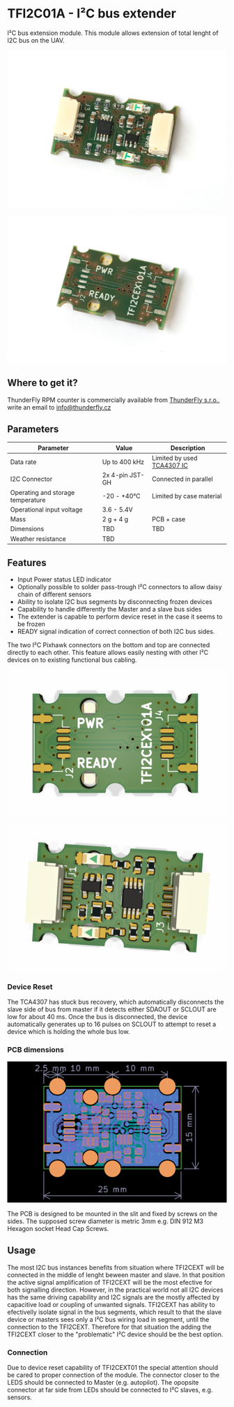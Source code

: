 # TFI2C01A - I²C bus extender

I²C bus extension module. This module allows extension of total lenght of I2C bus on the UAV.

![Top view on I2C bus extender](/doc/img/TFI2CEXT01A_top.jpg)

![Bottom view on I2C bus extender](/doc/img/TFI2CEXT01A_bottom.jpg)

## Where to get it?

ThunderFly RPM counter is commercially available from [ThunderFly s.r.o.](https://www.thunderfly.cz/), write an email to info@thunderfly.cz

## Parameters

| Parameter | Value | Description |
|-----------|-------|-------------|
| Data rate | Up to 400 kHz | Limited by used [TCA4307 IC](https://www.ti.com/product/TCA4307) |
| I2C Connector | 2x 4-pin JST-GH | Connected in parallel |
| Operating and storage temperature | -20 - +40°C | Limited by case material |
| Operational input voltage | 3.6 - 5.4V |  |
| Mass | 2 g + 4 g | PCB + case |
| Dimensions | TBD | TBD |
| Weather resistance | TBD |  |

## Features

  * Input Power status LED indicator
  * Optionally possible to solder pass-trough I²C connectors to allow daisy chain of different sensors
  * Ability to isolate I2C bus segments by disconnecting frozen devices
  * Capability to handle differently the Master and a slave bus sides
  * The extender is capable to perform device reset in the case it seems to be frozen
  * READY signal indication of correct connection of both I2C bus sides.


The two I²C Pixhawk connectors on the bottom and top are connected directly to each other. This feature allows easily nesting with other I²C devices on to existing functional bus cabling.

![Top view on I2C bus extender](/doc/img/TFI2CEXT01A_top.png)

![Bottom view on I2C bus extender](/doc/img/TFI2CEXT01A_bot.png)

### Device Reset

The TCA4307 has stuck bus recovery, which automatically disconnects the slave side of bus from master if it detects either SDAOUT or SCLOUT are low for about 40 ms. Once the bus is disconnected, the device automatically generates up to 16 pulses on SCLOUT to attempt to reset a device which is holding the whole bus low. 

### PCB dimensions

![PCB dimensions](doc/img/TFI2CEXT01A_PCB_dimensions.png)

The PCB is designed to be mounted in the slit and fixed by screws on the sides. The supposed screw diameter is metric 3mm e.g. DIN 912 M3 Hexagon socket Head Cap Screws.

## Usage

The most I2C bus instances benefits from situation where TFI2CEXT will be connected in the middle of lenght beween master and slave. In that position the active signal amplification of TFI2CEXT will be the most efective for both signalling direction. 
However, in the practical world not all I2C devices has the same driving capability and I2C signals are the mostly affected by capacitive load or coupling of unwanted signals. TFI2CEXT has ability to efectivelly isolate signal in the bus segments, which result to that the slave device or masters sees only a I²C bus wiring load in segment, until the connection to the TFI2CEXT. Therefore for that situation the adding the TFI2CEXT closer to the "problematic" I²C device should be the best option. 

### Connection 

Due to device reset capability of TFI2CEXT01 the special attention should be cared to proper connection of the module. The connector closer to the LEDS should be connected to Master (e.g. autopilot). The opopsite connector at far side from LEDs should be connected to I²C slaves, e.g. sensors. 


